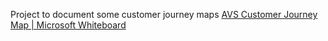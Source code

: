 Project to document some customer journey maps
[AVS Customer Journey Map | Microsoft Whiteboard](https://whiteboard.office.com/me/whiteboards/p/c3BvOmh0dHBzOi8vbWljcm9zb2Z0LW15LnNoYXJlcG9pbnQuY29tL3BlcnNvbmFsL2phc29ubWVkaW5hX21pY3Jvc29mdF9jb20%3d/b!1XxKezYNl0yftZE2vsaPZakBCR3bj-5Knu6DHW9LX8Hdh7N_BKf8R6YAszNx6PbJ/01L4IY7V34KE6P72XY2NCLWM66DXIAKSMK?fromShare=true)

